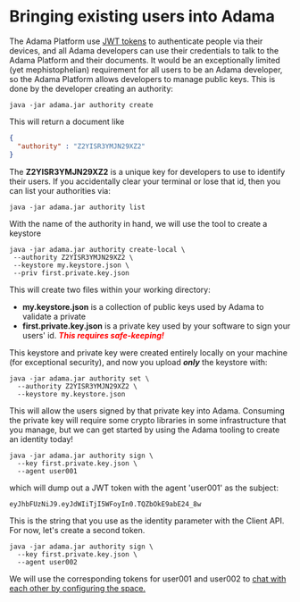 # Bringing existing users into Adama

The Adama Platform use [JWT tokens](https://jwt.io/) to authenticate people via their devices, and all Adama developers can use their credentials to talk to the Adama Platform and their documents.
It would be an exceptionally limited (yet mephistophelian) requirement for all users to be an Adama developer, so the Adama Platform allows developers to manage public keys.
This is done by the developer creating an authority:

```shell
java -jar adama.jar authority create
```

This will return a document like
```json
{
  "authority" : "Z2YISR3YMJN29XZ2"
}
```

The **Z2YISR3YMJN29XZ2** is a unique key for developers to use to identify their users. If you accidentally clear your terminal or lose that id, then you can list your authorities via:

```shell
java -jar adama.jar authority list
```

With the name of the authority in hand, we will use the tool to create a keystore

```shell
java -jar adama.jar authority create-local \
 --authority Z2YISR3YMJN29XZ2 \
 --keystore my.keystore.json \
 --priv first.private.key.json
```

This will create two files within your working directory:
* **my.keystore.json** is a collection of public keys used by Adama to validate a private
* **first.private.key.json** is a private key used by your software to sign your users' id. <font color="red">***This requires safe-keeping!***</font>

This keystore and private key were created entirely locally on your machine (for exceptional security), and now you upload ***only*** the keystore with:

```shell
java -jar adama.jar authority set \
  --authority Z2YISR3YMJN29XZ2 \
  --keystore my.keystore.json
```

This will allow the users signed by that private key into Adama.
Consuming the private key will require some crypto libraries in some infrastructure that you manage, but we can get started by using the Adama tooling to create an identity today!

```shell
java -jar adama.jar authority sign \
  --key first.private.key.json \
  --agent user001 
```

which will dump out a JWT token with the agent 'user001' as the subject:

```shell
eyJhbFUzNiJ9.eyJdWIiTjI5WFoyIn0.TQZbOkE9abE24_8w
```

This is the string that you use as the identity parameter with the Client API. For now, let's create a second token.

```shell
java -jar adama.jar authority sign \
  --key first.private.key.json \
  --agent user002
```

We will use the corresponding tokens for user001 and user002 to [chat with each other by configuring the space.](04-space.md)







